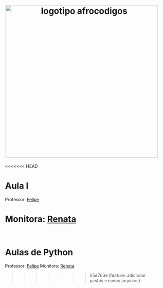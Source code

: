 <h1 align="center">
  <img src="assets/image/logotipo-afrocodigos.png" alt="logotipo afrocodigos" width="500">
</h1>

<<<<<<< HEAD
# Aula I

Professor: [Felipe](https://github.com/lipemorais)

Monitora: [Renata](https://github.com/repereira) 
=======
<br>

# Aulas de Python

Professor: [Felipe](lipemorais)
Monitora: [Renata](repereira) 
>>>>>>> 05e763e (feature: adicionar pastas e novos arquivos)
